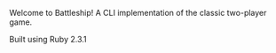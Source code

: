 Welcome to Battleship! A CLI implementation of the classic two-player game. 

Built using Ruby 2.3.1